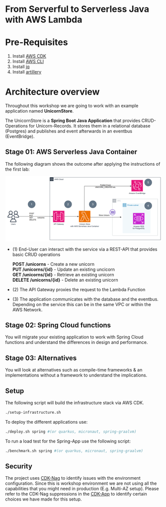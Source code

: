 # From Serverful to Serverless Java with AWS Lambda

# Pre-Requisites

1. Install [AWS CDK](https://docs.aws.amazon.com/cdk/latest/guide/getting_started.html)
2. Install [AWS CLI](https://docs.aws.amazon.com/cli/latest/userguide/getting-started-install.html)
3. Install [jq](https://stedolan.github.io/jq/download/)
4. Install [artillery](https://www.artillery.io/docs/guides/getting-started/installing-artillery)

# Architecture overview

Throughout this workshop we are going to work with an example application named **UnicornStore**.

The UnicornStore is a **Spring Boot Java Application** that provides CRUD-Operations for Unicorn-Records.
It stores them in a relational database (Postgres) and publishes and event afterwards in an eventbus (EventBridge).


## Stage 01: AWS Serverless Java Container
The following diagram shows the outcome after applying the instructions of the first lab:

![Unicorn Store Overview](../../resources/unicorn-store-overview.png)

- (1) End-User can interact with the service via a REST-API that provides basic CRUD operations

  **POST /unicorns**          - Create a new unicorn  
  **PUT /unicorns/{id}**     - Update an existing uncicorn   
  **GET /unicorns/{id}**      - Retrieve an existing unicorn  
  **DELETE /unicorns/{id}**   - Delete an existing unicorn

- (2) The API Gateway proxies the request to the Lambda Function

- (3) The application communicates with the database and the eventbus. Depending on the service this can be in the same VPC or within the AWS Network.


## Stage 02: Spring Cloud functions

You will migrate your existing application to work with Spring Cloud functions and understand the differences in design and performance.

## Stage 03: Alternatives

You will look at alternatives such as compile-time frameworks & an implementations without a framework to understand the implications.

## Setup

The following script will build the infrastructure stack via AWS CDK.

```bash
./setup-infrastructure.sh
```

To deploy the different applications use:

```bash
./deploy.sh spring #(or quarkus, micronaut, spring-graalvm)
```

To run a load test for the Spring-App use the following script:
```bash
./benchmark.sh spring #(or quarkus, micronaut, spring-graalvm)
```
## Security
The project uses [CDK-Nag](https://github.com/cdklabs/cdk-nag) to identify issues with the environment configuration. Since this is workshop environment we are
not using all the capabilities that you might need in production (E.g. Multi-AZ setup). Please refer to the CDK-Nag suppressions in the [CDK-App](infrastructure/cdk/src/main/java/com/unicorn/UnicornStoreApp.java) to identify certain choices
we have made for this setup.